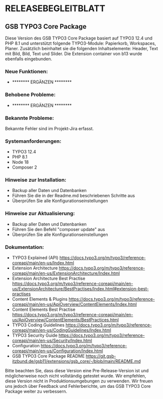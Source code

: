 # RELEASEBEGLEITBLATT

## GSB TYPO3 Core Package

Diese Version des GSB TYPO3 Core Package basiert auf TYPO3 12.4 und
PHP 8.1 und unterstützt folgende TYPO3-Module: Papierkorb, Workspaces, Planer.
Zusätzlich beinhaltet sie die folgenden Inhaltselemente: Header, Text mit Bild,
Bild, Text und Slider. Die Extension container von b13 wurde ebenfalls eingebunden.

### Neue Funktionen:

* ******** ERGÄNZEN ********

### Behobene Probleme:

* ******** ERGÄNZEN ********

### Bekannte Probleme:

Bekannte Fehler sind im Projekt-Jira erfasst.

### Systemanforderungen:

* TYPO3 12.4
* PHP 8.1
* Node 18
* Composer 2

### Hinweise zur Installation:

* Backup aller Daten und Datenbanken
* Führen Sie die in der Readme.md beschriebenen Schritte aus
* Überprüfen Sie alle Konfigurationseinstellungen

### Hinweise zur Aktualisierung:

* Backup aller Daten und Datenbanken
* Führen Sie den Befehl "composer update" aus
* Überprüfen Sie alle Konfigurationseinstellungen

### Dokumentation:
* TYPO3 Explained (API) https://docs.typo3.org/m/typo3/reference-coreapi/main/en-us/Index.html
* Extension Architecture https://docs.typo3.org/m/typo3/reference-coreapi/main/en-us/ExtensionArchitecture/Index.html
* Extension Architecture Best Practise https://docs.typo3.org/m/typo3/reference-coreapi/main/en-us/ExtensionArchitecture/BestPractises/Index.html#extension-best-practises
* Content Elements & Plugins https://docs.typo3.org/m/typo3/reference-coreapi/main/en-us/ApiOverview/ContentElements/Index.html
* Content Elements Best Practise https://docs.typo3.org/m/typo3/reference-coreapi/main/en-us/ApiOverview/ContentElements/BestPractices.html
* TYPO3 Coding Guidelines https://docs.typo3.org/m/typo3/reference-coreapi/main/en-us/CodingGuidelines/Index.html
* TYPO3 Security Guide https://docs.typo3.org/m/typo3/reference-coreapi/main/en-us/Security/Index.html
* Configuration https://docs.typo3.org/m/typo3/reference-coreapi/main/en-us/Configuration/Index.html
* GSB TYPO3 Core Package README https://git.gsb-itzbund.de/gsb11/extensions/gsb_core/-/blob/main/README.md


Bitte beachten Sie, dass diese Version eine Pre-Release-Version ist und
möglicherweise noch nicht vollständig getestet wurde. Wir empfehlen, diese
Version nicht in Produktionsumgebungen zu verwenden. Wir freuen uns jedoch über
Feedback und Fehlerberichte, um das GSB TYPO3 Core Package weiter
zu verbessern.
